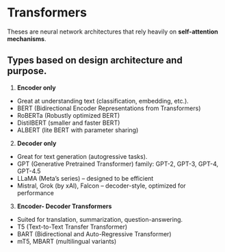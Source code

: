 
# Transformers
Theses are neural network architectures that rely heavily on **self-attention mechanisms**.
## Types based on design architecture and purpose.
1. **Encoder only**
  - Great at understanding text (classification, embedding, etc.).
  - BERT (Bidirectional Encoder Representations from Transformers)
  - RoBERTa (Robustly optimized BERT)
  - DistilBERT (smaller and faster BERT)
  - ALBERT (lite BERT with parameter sharing)
2. **Decoder only**
  - Great for text generation (autogressive tasks).
  - GPT (Generative Pretrained Transformer) family: GPT-2, GPT-3, GPT-4, GPT-4.5
  - LLaMA (Meta’s series) – designed to be efficient
  - Mistral, Grok (by xAI), Falcon – decoder-style, optimized for performance
3. **Encoder- Decoder Transformers**
  - Suited for translation, summarization, question-answering.
  - T5 (Text-to-Text Transfer Transformer)
  - BART (Bidirectional and Auto-Regressive Transformer)
  - mT5, MBART (multilingual variants)

